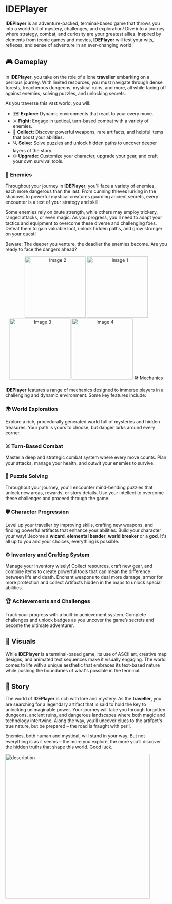 # IDEPlayer

**IDEPlayer** is an adventure-packed, terminal-based game that throws you into a world full of mystery, challenges, and exploration! Dive into a journey where strategy, combat, and curiosity are your greatest allies. Inspired by elements from iconic games and movies, **IDEPlayer** will test your wits, reflexes, and sense of adventure in an ever-changing world!

## 🎮 Gameplay

In **IDEPlayer**, you take on the role of a lone **traveller** embarking on a perilous journey. With limited resources, you must navigate through dense forests, treacherous dungeons, mystical ruins, and more, all while facing off against enemies, solving puzzles, and unlocking secrets.

As you traverse this vast world, you will:

- 🗺️ **Explore:** Dynamic environments that react to your every move.
- ⚔️ **Fight:** Engage in tactical, turn-based combat with a variety of enemies.
- 💼 **Collect:** Discover powerful weapons, rare artifacts, and helpful items that boost your abilities.
- 🔍 **Solve:** Solve puzzles and unlock hidden paths to uncover deeper layers of the story.
- ⚙️ **Upgrade:** Customize your character, upgrade your gear, and craft your own survival tools.

### 👹 Enemies

Throughout your journey in **IDEPlayer**, you'll face a variety of enemies, each more dangerous than the last. From cunning thieves lurking in the shadows to powerful mystical creatures guarding ancient secrets, every encounter is a test of your strategy and skill.

Some enemies rely on brute strength, while others may employ trickery, ranged attacks, or even magic. As you progress, you'll need to adapt your tactics and equipment to overcome these diverse and challenging foes. Defeat them to gain valuable loot, unlock hidden paths, and grow stronger on your quest!

Beware: The deeper you venture, the deadlier the enemies become. Are you ready to face the dangers ahead?


<p align="center">
  <img src="https://github.com/user-attachments/assets/955ef2f4-aba6-47bb-881f-557a949c295c" alt="Image 2" width="190" />
  <img src="https://github.com/user-attachments/assets/1b679ecd-feea-4730-9b3b-9e0838ebae97" alt="Image 1" width="190" />
  <img src="https://github.com/user-attachments/assets/87f34434-e170-458f-8bbc-33c3a85d1e75" alt="Image 3" width="190" />
  <img src="https://github.com/user-attachments/assets/804c7347-3e69-4732-a122-1b2f6afaa189" alt="Image 4" width="190" />
</19

## 🛠️ Mechanics

**IDEPlayer** features a range of mechanics designed to immerse players in a challenging and dynamic environment. Some key features include:

### 🌍 World Exploration
Explore a rich, procedurally generated world full of mysteries and hidden treasures. Your path is yours to choose, but danger lurks around every corner.

### ⚔️ Turn-Based Combat
Master a deep and strategic combat system where every move counts. Plan your attacks, manage your health, and outwit your enemies to survive.

### 🧩 Puzzle Solving
Throughout your journey, you'll encounter mind-bending puzzles that unlock new areas, rewards, or story details. Use your intellect to overcome these challenges and proceed through the game.

### 🛡️ Character Progression
Level up your traveller by improving skills, crafting new weapons, and finding powerful artifacts that enhance your abilities. Build your character your way!
Become a **wizard**, **elemental bender**, **world breaker** or a **god**. It's all up to you and your choices, everything is possible.

### ⚙️ Inventory and Crafting System
Manage your inventory wisely! Collect resources, craft new gear, and combine items to create powerful tools that can mean the difference between life and death.
Enchant weapons to deal more damage, armor for more protection and collect Artifacts hidden in the maps to unlock special abilities.

### 🏆 Achievements and Challenges
Track your progress with a built-in achievement system. Complete challenges and unlock badges as you uncover the game’s secrets and become the ultimate adventurer.

## 🎨 Visuals

While **IDEPlayer** is a terminal-based game, its use of ASCII art, creative map designs, and animated text sequences make it visually engaging. The world comes to life with a unique aesthetic that embraces its text-based nature while pushing the boundaries of what's possible in the terminal.

## 📜 Story

The world of **IDEPlayer** is rich with lore and mystery. As the **traveller**, you are searching for a legendary artifact that is said to hold the key to unlocking unimaginable power. Your journey will take you through forgotten dungeons, ancient ruins, and dangerous landscapes where both magic and technology intertwine. Along the way, you’ll uncover clues to the artifact's true nature, but be prepared – the road is fraught with peril.

Enemies, both human and mystical, will stand in your way. But not everything is as it seems – the more you explore, the more you’ll discover the hidden truths that shape this world.
Good luck.

<img src="https://github.com/user-attachments/assets/7f740637-5711-47e7-9ddd-276db4ea647b" alt="description" width="450"/>


